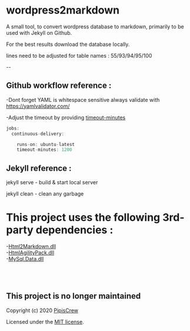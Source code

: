 # wordpress2markdown

A small tool, to convert wordpress database to markdown, primarily to be used with Jekyll on Github.

For the best results download the database locally.

lines need to be adjusted for table names : 
55/93/94/95/100

--

## Github workflow reference :

-Dont forget YAML is whitespace sensitive always validate with https://yamlvalidator.com/

-Adjust the timeout by providing [timeout-minutes](https://help.github.com/en/articles/workflow-syntax-for-github-actions#jobsjob_idtimeout-minutes)

```javascript
jobs:
  continuous-delivery:

    runs-on: ubuntu-latest
    timeout-minutes: 1200
```
	
## Jekyll reference :

jekyll serve - build & start local server

jekyll clean - clean any garbage



# This project uses the following 3rd-party dependencies :<br>
-[Html2Markdown.dll](https://github.com/baynezy/Html2Markdown)<br>
-[HtmlAgilityPack.dll](https://www.nuget.org/packages/HtmlAgilityPack/1.5.0)<br>
-[MySql.Data.dll](https://dev.mysql.com)<br>
<br><br><br>
## This project is no longer maintained
Copyright (c) 2020 [PipisCrew](http://pipiscrew.com)

Licensed under the [MIT license](http://www.opensource.org/licenses/mit-license.php).